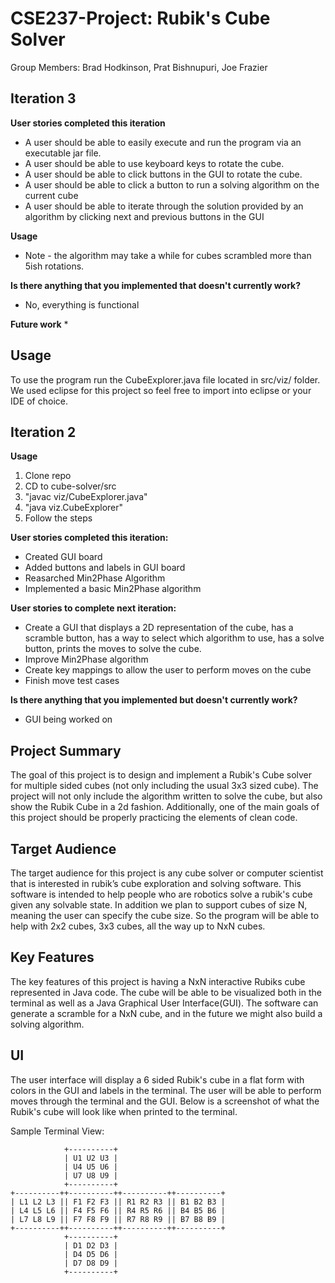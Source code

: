 # CSE237-Project: Rubik's Cube Solver

Group Members: Brad Hodkinson, Prat Bishnupuri, Joe Frazier

## Iteration 3

**User stories completed this iteration**
* A user should be able to easily execute and run the program via an executable jar file.
* A user should be able to use keyboard keys to rotate the cube.
* A user should be able to click buttons in the GUI to rotate the cube.
* A user should be able to click a button to run a solving algorithm on the current cube
* A user should be able to iterate through the solution provided by an algorithm by clicking next and previous buttons in the GUI

**Usage**
* Note - the algorithm may take a while for cubes scrambled more than 5ish rotations.


**Is there anything that you implemented that doesn't currently work?**
* No, everything is functional

**Future work**
* 

## Usage
To use the program run the CubeExplorer.java file located in src/viz/ folder. We used eclipse for this project so feel free to import into eclipse or your IDE of choice.

## Iteration 2
**Usage**
1. Clone repo
2. CD to cube-solver/src
3. "javac viz/CubeExplorer.java"
4. "java viz.CubeExplorer"
5. Follow the steps


**User stories completed this iteration:**
* Created GUI board
* Added buttons and labels in GUI board
* Reasarched Min2Phase Algorithm
* Implemented a basic Min2Phase algorithm
 
 
**User stories to complete next iteration:**
* Create a GUI that displays a 2D representation of the cube, has a scramble button, has a way to select which algorithm to use, has a solve button, prints the moves to solve the cube.
* Improve Min2Phase algorithm
* Create key mappings to allow the user to perform moves on the cube
* Finish move test cases
 
 
**Is there anything that you implemented but doesn't currently work?**
* GUI being worked on







## Project Summary
The goal of this project is to design and implement a Rubik's Cube solver for multiple sided cubes (not only including the usual 3x3 sized cube). The project will not only include the algorithm written to solve the cube, but also show the Rubik Cube in a 2d fashion. Additionally, one of the main goals of this project should be properly practicing the elements of clean code.

## Target Audience
The target audience for this project is any cube solver or computer scientist that is interested in rubik’s cube exploration and solving software. This software is intended to help people who are robotics solve a rubik's cube given any solvable state. In addition we plan to support cubes of size N, meaning the user can specify the cube size. So the program will be able to help with 2x2 cubes, 3x3 cubes, all the way up to NxN cubes.

## Key Features
The key features of this project is having a NxN interactive Rubiks cube represented in Java code. The cube will be able to be visualized both in the terminal as well as a Java Graphical User Interface(GUI). The software can generate a scramble for a NxN cube, and in the future we might also build a solving algorithm.
## UI
The user interface will display a 6 sided Rubik's cube in a flat form with colors in the GUI and labels in the terminal. The user will be able to perform moves through the terminal and the GUI. Below is a screenshot of what the Rubik's cube will look like when printed to the terminal.

Sample Terminal View:
```
            +----------+
            | U1 U2 U3 |
            | U4 U5 U6 |
            | U7 U8 U9 |
            +----------+
+----------++----------++----------++----------+
| L1 L2 L3 || F1 F2 F3 || R1 R2 R3 || B1 B2 B3 |
| L4 L5 L6 || F4 F5 F6 || R4 R5 R6 || B4 B5 B6 |
| L7 L8 L9 || F7 F8 F9 || R7 R8 R9 || B7 B8 B9 |
+----------++----------++----------++----------+
            +----------+
            | D1 D2 D3 |
            | D4 D5 D6 |
            | D7 D8 D9 |
            +----------+
```

